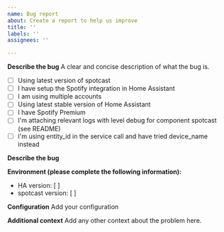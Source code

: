 ```yaml
---
name: Bug report
about: Create a report to help us improve
title: ''
labels: ''
assignees: ''

---
```


**Describe the bug**
A clear and concise description of what the bug is.

* [ ] Using latest version of spotcast
* [ ] I have setup the Spotify integration in Home Assistant
* [ ] I am using multiple accounts
* [ ] Using latest stable version of Home Assistant
* [ ] I have Spotify Premium
* [ ] I'm attaching relevant logs with level debug for component spotcast (see README)
* [ ] I'm using entity_id in the service call and have tried device_name instead

**Describe the bug**


**Environment (please complete the following information):**
 - HA version: [ ]
 - spotcast version: [ ]

**Configuration**
Add your configuration

**Additional context**
Add any other context about the problem here.
